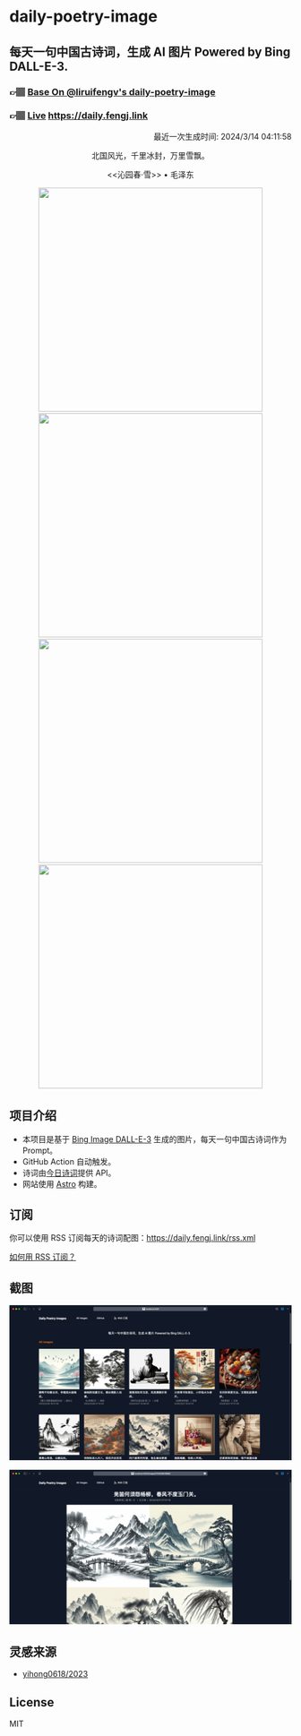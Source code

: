 
# daily-poetry-image

## 每天一句中国古诗词，生成 AI 图片 Powered by Bing DALL-E-3.

### 👉🏽 [Base On @liruifengv's daily-poetry-image](https://github.com/liruifengv/daily-poetry-image)

### 👉🏽 [Live](https://daily.fengj.link) https://daily.fengj.link

<p align="right">
  最近一次生成时间: 2024/3/14 04:11:58
</p>
<p align="center">
北国风光，千里冰封，万里雪飘。
</p>
<p align="center">
<<沁园春·雪>> • 毛泽东
</p>
<p align="center">
<img src="https://tse4.mm.bing.net/th/id/OIG3.tZ.9cM1O.fF6HhASvlEy" height="400" width="400" />
<img src="https://tse4.mm.bing.net/th/id/OIG3.wAJ_.xEzHaYZn6RYLa90" height="400" width="400" />
<img src="https://tse1.mm.bing.net/th/id/OIG3.rYleBlyoDOwYlvyfLv4P" height="400" width="400" />
<img src="https://tse2.mm.bing.net/th/id/OIG3.2l0lgKMqHEbkPS0tx66h" height="400" width="400" />
</p>

## 项目介绍

-   本项目是基于 [Bing Image DALL-E-3](https://www.bing.com/images/create) 生成的图片，每天一句中国古诗词作为 Prompt。
-   GitHub Action 自动触发。
-   诗词由[今日诗词](https://www.jinrishici.com/)提供 API。
-   网站使用 [Astro](https://astro.build) 构建。

## 订阅

你可以使用 RSS 订阅每天的诗词配图：https://daily.fengj.link/rss.xml

[如何用 RSS 订阅？](https://zhuanlan.zhihu.com/p/55026716)

## 截图

![图片列表](./screenshots/Snipaste_2023-12-28_21-00-26.png)

![图片详情](./screenshots/Snipaste_2023-12-28_21-00-53.png)

## 灵感来源

-   [yihong0618/2023](https://github.com/yihong0618/2023)

## License

MIT

